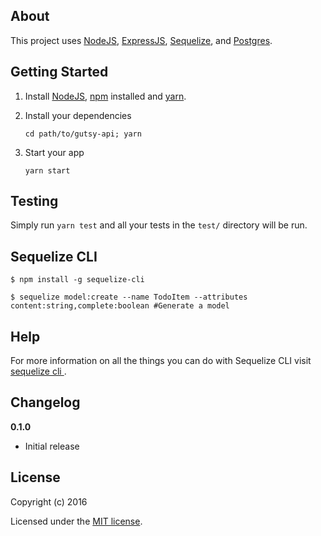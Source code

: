 ## About

This project uses [NodeJS](https://nodejs.org/), [ExpressJS](https://expressjs.com/), [Sequelize](http://docs.sequelizejs.com/), and [Postgres](https://www.postgresql.org/).

## Getting Started

1. Install [NodeJS](https://nodejs.org/), [npm](https://www.npmjs.com/) installed and [yarn](https://yarnpkg.com/en/).
2. Install your dependencies

    ```
    cd path/to/gutsy-api; yarn
    ```

3. Start your app

    ```
    yarn start
    ```

## Testing

Simply run `yarn test` and all your tests in the `test/` directory will be run.

## Sequelize CLI

```
$ npm install -g sequelize-cli

$ sequelize model:create --name TodoItem --attributes content:string,complete:boolean #Generate a model
```

## Help

For more information on all the things you can do with Sequelize CLI visit [sequelize cli ](https://github.com/sequelize/cli).

## Changelog

__0.1.0__

- Initial release

## License

Copyright (c) 2016

Licensed under the [MIT license](LICENSE).
